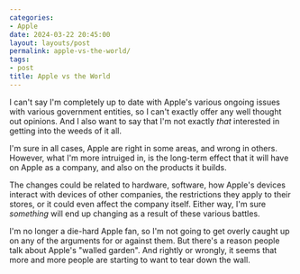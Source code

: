```yaml
---
categories:
- Apple
date: 2024-03-22 20:45:00
layout: layouts/post
permalink: apple-vs-the-world/
tags:
- post
title: Apple vs the World
---
```


I can't say I'm completely up to date with Apple's various ongoing issues with
various government entities, so I can't exactly offer any well thought out
opinions. And I also want to say that I'm not exactly *that* interested in
getting into the weeds of it all.

I'm sure in all cases, Apple are right in some areas, and wrong in others.
However, what I'm more intruiged in, is the long-term effect that it will have
on Apple as a company, and also on the products it builds.

The changes could be related to hardware, software, how Apple's devices interact
with devices of other companies, the restrictions they apply to their stores, or
it could even affect the company itself. Either way, I'm sure *something* will
end up changing as a result of these various battles.

I'm no longer a die-hard Apple fan, so I'm not going to get overly caught up on
any of the arguments for or against them. But there's a reason people talk about
Apple's "walled garden". And rightly or wrongly, it seems that more and more
people are starting to want to tear down the wall.
